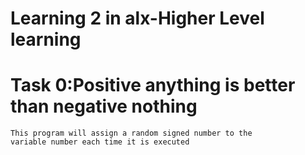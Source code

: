 # Learning 2 in alx-Higher Level learning
# Task 0:Positive anything is better than negative nothing
    This program will assign a random signed number to the
    variable number each time it is executed